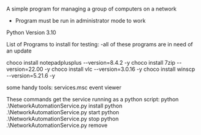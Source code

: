 A simple program for managing a group of computers on a network

- Program must be run in administrator mode to work

Python Version 3.10

List of Programs to install for testing:
-all of these programs are in need of an update

choco install notepadplusplus --version=8.4.2 -y
choco install 7zip --version=22.00 -y
choco install vlc --version=3.0.16 -y
choco install winscp --version=5.21.6 -y


some handy tools:
services.msc
event viewer


These commands get the service running as a python script:
python .\NetworkAutomationService.py install
python .\NetworkAutomationService.py start
python .\NetworkAutomationService.py stop
python .\NetworkAutomationService.py remove


